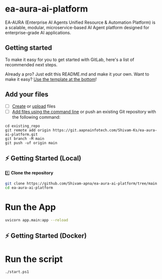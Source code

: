 # ea-aura-ai-platform

EA-AURA (Enterprise AI Agents Unified Resource & Automation Platform) is a scalable, modular, microservice-based AI Agent platform designed for enterprise-grade AI applications.


## Getting started

To make it easy for you to get started with GitLab, here's a list of recommended next steps.

Already a pro? Just edit this README.md and make it your own. Want to make it easy? [Use the template at the bottom](#editing-this-readme)!


## Add your files

- [ ] [Create](https://docs.gitlab.com/ee/user/project/repository/web_editor.html#create-a-file) or [upload](https://docs.gitlab.com/ee/user/project/repository/web_editor.html#upload-a-file) files
- [ ] [Add files using the command line](https://docs.gitlab.com/ee/gitlab-basics/add-file.html#add-a-file-using-the-command-line) or push an existing Git repository with the following command:

```
cd existing_repo
git remote add origin https://git.aapnainfotech.com/Shivam-Ks/ea-aura-ai-platform.git
git branch -M main
git push -uf origin main
```

## ⚡ Getting Started (Local)

1️⃣ **Clone the repository**

```bash
git clone https://github.com/Shivam-apna/ea-aura-ai-platform/tree/main
cd ea-aura-ai-platform

```
# Run the App

```bash
uvicorn app.main:app --reload
```

## ⚡ Getting Started (Docker)


# Run the script

```bash
./start.ps1

```

